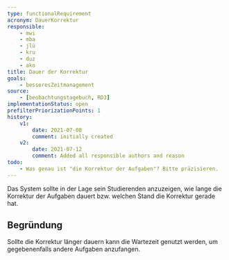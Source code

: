 ```yaml
---
type: functionalRequirement
acronym: DauerKorrektur
responsible:
    - mwi
    - mba
    - jlü
    - kru
    - duz
    - ako
title: Dauer der Korrektur
goals:
    - besseresZeitmanagement
source:
    - [beobachtungstagebuch, RD3]
implementationStatus: open
prefilterPriorizationPoints: 1
history:
    v1:
        date: 2021-07-08
        comment: initially created
    v2:
        date: 2021-07-12
        comment: Added all responsible authors and reason
todo:
    - Was genau ist "die Korrektur der Aufgaben"? Bitte präzisieren.
---
```


Das System sollte in der Lage sein Studierenden anzuzeigen, wie lange die Korrektur der Aufgaben dauert bzw. welchen Stand die Korrektur gerade hat.

## Begründung
Sollte die Korrektur länger dauern kann die Wartezeit genutzt werden, um gegebenenfalls andere Aufgaben anzufangen. 